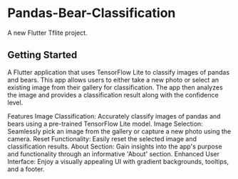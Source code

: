 # Pandas-Bear-Classification

A new Flutter Tflite project.

## Getting Started

A Flutter application that uses TensorFlow Lite to classify images of pandas and bears. This app allows users to either take a new photo or select an existing image from their gallery for classification. The app then analyzes the image and provides a classification result along with the confidence level.

Features
Image Classification: Accurately classify images of pandas and bears using a pre-trained TensorFlow Lite model.
Image Selection: Seamlessly pick an image from the gallery or capture a new photo using the camera.
Reset Functionality: Easily reset the selected image and classification results.
About Section: Gain insights into the app's purpose and functionality through an informative 'About' section.
Enhanced User Interface: Enjoy a visually appealing UI with gradient backgrounds, tooltips, and a footer.
